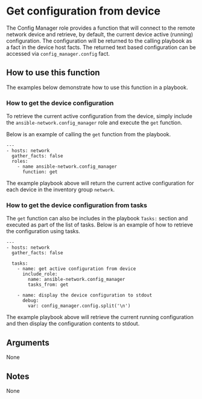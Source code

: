 # Get configuration from device

The Config Manager role provides a function that will connect to the remote
network device and retrieve, by default, the current device active (running)
configuration.  The configuration will be returned to the calling playbook as a
fact in the device host facts.  The returned text based configuration can be
accessed via `config_manager.config` fact.

## How to use this function

The examples below demonstrate how to use this function in a playbook.

### How to get the device configuration

To retrieve the current active configuration from the device, simply include
the `ansible-network.config_manager` role and execute the `get` function.  

Below is an example of calling the `get` function from the playbook.

```
---
- hosts: network
  gather_facts: false
  roles:
    - name ansible-network.config_manager
      function: get

```

The example playbook above will return the current active configuration for
each device in the inventory group `network`.

### How to get the device configuration from tasks

The `get` function can also be includes in the playbook `Tasks:` section and
executed as part of the list of tasks.  Below is an example of how to retrieve
the configuration using tasks.

```
---
- hosts: network
  gather_facts: false

  tasks:
    - name: get active configuration from device
      include_role:
        name: ansible-network.config_manager
        tasks_from: get

    - name: display the device configuration to stdout
      debug:
        var: config_manager.config.split('\n')
```

The example playbook above will retrieve the current running configuration and
then display the configuration contents to stdout.

## Arguments

None

## Notes

None
